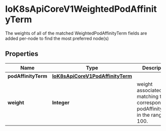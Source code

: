 

# IoK8sApiCoreV1WeightedPodAffinityTerm

The weights of all of the matched WeightedPodAffinityTerm fields are added per-node to find the most preferred node(s)
## Properties

Name | Type | Description | Notes
------------ | ------------- | ------------- | -------------
**podAffinityTerm** | [**IoK8sApiCoreV1PodAffinityTerm**](IoK8sApiCoreV1PodAffinityTerm.md) |  | 
**weight** | **Integer** | weight associated with matching the corresponding podAffinityTerm, in the range 1-100. | 



